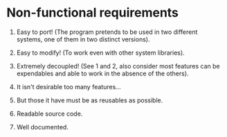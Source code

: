 # Non-functional requirements

1. Easy to port! (The program pretends to be used in two different
systems, one of them in two distinct versions).

2. Easy to modify! (To work even with other system libraries).

3. Extremely decoupled! (See 1 and 2, also consider most features
can be expendables and able to work in the absence of the others).

4. It isn't desirable too many features...

5. But those it have must be as reusables as possible.

6. Readable source code.

7. Well documented.
